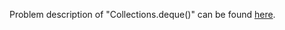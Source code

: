Problem description of "Collections.deque()" can be found [here](https://www.hackerrank.com/challenges/py-collections-deque/problem).
